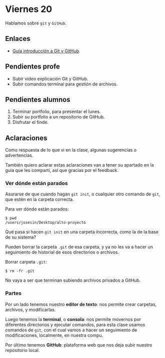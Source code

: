 # Viernes 20

Hablamos sobre `git` y `GitHub`.

## Enlaces

- [Guía introducción a Git y GitHub](https://nperrin.io/es/tech/guia-introduccion-a-git#introducci%C3%B3n).

## Pendientes profe

- Subir video explicación Git y GitHub.
- Subir comandos terminal para gestión de archivos.

## Pendientes alumnos

1. Terminar portfolio, para presentar el lunes.
2. Subir su portfolio a un repositorio de GitHub.
3. Disfrutar el finde.

## Aclaraciones

Como respuesta de lo que vi en la clase, algunas sugerencias o advertencias.

También quiero aclarar estas aclaraciones van a tener su apartado en la guía que les compartí, así que gracias por el feedback.

### Ver dónde están parados

Asurarse de que cuando hagan `git init`, o cualquier otro comando de `git`, que estén en la carpeta correcta.

Para ver dónde están parados:

```console
$ pwd
/users/josesin/Desktop/alto-proyecto
```

Qué pasa si hacen `git init` en una carpeta incorrecta, como la de la base de su sistema?

Pueden borrar la carpeta `.git` de esa carpeta, y ya no les va a hacer un seguimiento de historial de esos directorios o archivos.

Borrar carpeta `.git`:

```console
$ rm -fr .git
```

No vaya a ser que terminan subiendo archivos privados a GitHub.

### Partes

Por un lado tenemos nuestro **editor de texto**: nos permite crear carpetas, archivos, y modificarlas.

Luego tenemos la **terminal**, o **consola**: nos permite movernos por diferentes directorios y ejecutar comandos, para esta clase usamos comandos de `git`, con el cual vamos a hacer un seguimiento de modificaciones, localmente, en nuestra compu.

Por último tenemos **GitHub**: plataforma web que nos deja subir nuestro repositorio local.

